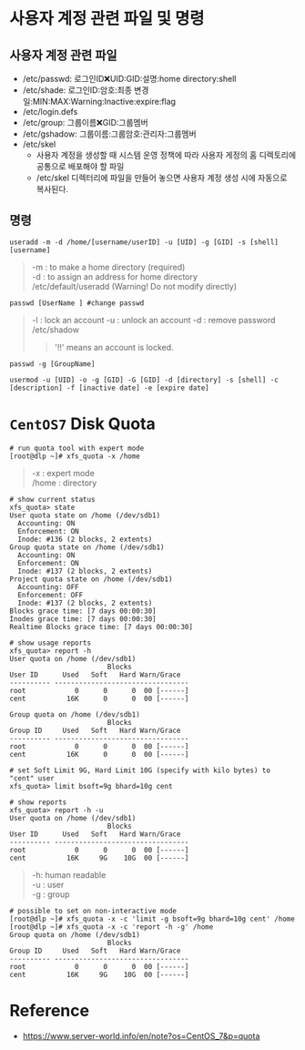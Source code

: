 # 사용자 계정 관련 파일 및 명령
## 사용자 계정 관련 파일
- /etc/passwd: 로그인ID:x:UID:GID:설명:home directory:shell
- /etc/shade: 로그인ID:암호:최종 변경일:MIN:MAX:Warning:Inactive:expire:flag
- /etc/login.defs
- /etc/group: 그룹이름:x:GID:그룹멤버
- /etc/gshadow: 그룹이름:그룹암호:관리자:그룹멤버
- /etc/skel
  - 사용자 계정을 생성할 때 시스템 운영 정책에 따라 사용자 게정의 홈 디렉토리에 공통으로 배포해야 할 파일
  - /etc/skel 디렉터리에 파일을 만들어 놓으면 사용자 계정 생성 시에 자동으로 복사된다.

## 명령 
```
useradd -m -d /home/[username/userID] -u [UID] -g [GID] -s [shell] [username]
```
> -m : to make a home directory (required)  
> -d : to assign an address for home directory  
> /etc/default/useradd (Warning! Do not modify directly)

```
passwd [UserName ] #change passwd
```
> -l : lock an account
> -u : unlock an account
> -d : remove password
> /etc/shadow
> > '!!' means an account is locked.
```
passwd -g [GroupName]
```

```
usermod -u [UID] -o -g [GID] -G [GID] -d [directory] -s [shell] -c [description] -f [inactive date] -e [expire date]
```

# `CentOS7` Disk Quota
```
# run quota tool with expert mode
[root@dlp ~]# xfs_quota -x /home
```
> -x : expert mode   
> /home : directory  


```
# show current status
xfs_quota> state
User quota state on /home (/dev/sdb1)
  Accounting: ON
  Enforcement: ON
  Inode: #136 (2 blocks, 2 extents)
Group quota state on /home (/dev/sdb1)
  Accounting: ON
  Enforcement: ON
  Inode: #137 (2 blocks, 2 extents)
Project quota state on /home (/dev/sdb1)
  Accounting: OFF
  Enforcement: OFF
  Inode: #137 (2 blocks, 2 extents)
Blocks grace time: [7 days 00:00:30]
Inodes grace time: [7 days 00:00:30]
Realtime Blocks grace time: [7 days 00:00:30]
```

```
# show usage reports
xfs_quota> report -h
User quota on /home (/dev/sdb1)
                        Blocks
User ID      Used   Soft   Hard Warn/Grace
---------- ---------------------------------
root            0      0      0  00 [------]
cent          16K      0      0  00 [------]

Group quota on /home (/dev/sdb1)
                        Blocks
Group ID     Used   Soft   Hard Warn/Grace
---------- ---------------------------------
root            0      0      0  00 [------]
cent          16K      0      0  00 [------]

```

```
# set Soft Limit 9G, Hard Limit 10G (specify with kilo bytes) to "cent" user
xfs_quota> limit bsoft=9g bhard=10g cent
```


```
# show reports
xfs_quota> report -h -u
User quota on /home (/dev/sdb1)
                        Blocks
User ID      Used   Soft   Hard Warn/Grace
---------- ---------------------------------
root            0      0      0  00 [------]
cent          16K     9G    10G  00 [------]
```
> -h: human readable  
> -u : user  
> -g : group  


```
# possible to set on non-interactive mode
[root@dlp ~]# xfs_quota -x -c 'limit -g bsoft=9g bhard=10g cent' /home
[root@dlp ~]# xfs_quota -x -c 'report -h -g' /home
Group quota on /home (/dev/sdb1)
                        Blocks
Group ID     Used   Soft   Hard Warn/Grace
---------- ---------------------------------
root            0      0      0  00 [------]
cent          16K     9G    10G  00 [------]
```

# Reference
- https://www.server-world.info/en/note?os=CentOS_7&p=quota
